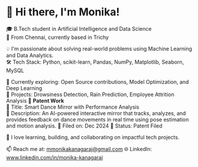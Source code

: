 # 👋 Hi there, I'm Monika!

🎓 B.Tech student in Artificial Intelligence and Data Science  
📍 From Chennai, currently based in Trichy  

💡 I'm passionate about solving real-world problems using Machine Learning and Data Analytics.  
🛠️ Tech Stack: Python, scikit-learn, Pandas, NumPy, Matplotlib, Seaborn, MySQL  

🌱 Currently exploring: Open Source contributions, Model Optimization, and Deep Learning  
🔭 Projects: Drowsiness Detection, Rain Prediction, Employee Attrition Analysis
🧠 **Patent Work**  
📌 Title: Smart Dance Mirror with Performance Analysis  
📝 Description: An AI-powered interactive mirror that tracks, analyzes, and provides feedback on dance movements in real time using pose estimation and motion analysis.
📅 Filed on: Dec 2024 
📄 Status: Patent Filed  

📌 I love learning, building, and collaborating on impactful tech projects.  

📫 Reach me at: mmonikakanagaraj@gmail.com 
🌐 LinkedIn: www.linkedin.com/in/monika-kanagaraj
